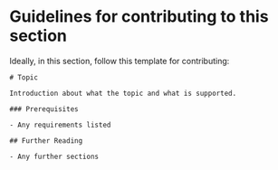 # Guidelines for contributing to this section

Ideally, in this section, follow this template for contributing:

```
# Topic

Introduction about what the topic and what is supported.

### Prerequisites

- Any requirements listed

## Further Reading

- Any further sections
```
